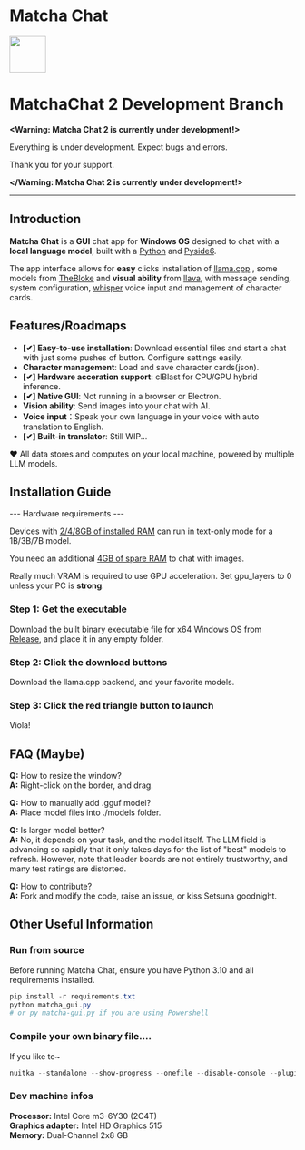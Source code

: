 # Matcha Chat

<img src="https://github.com/puff-dayo/matcha-chat/assets/84665734/5401d53a-2265-4038-a812-e9c2bd28afa4" width="64" />

# MatchaChat 2 Development Branch

**<Warning: Matcha Chat 2 is currently under development!>**

Everything is under development. Expect bugs and errors.

Thank you for your support.

**</Warning: Matcha Chat 2 is currently under development!>**

---

## Introduction

**Matcha Chat** is a **GUI** chat app for **Windows OS** designed to chat with a **local language model**, built with a [Python](https://www.python.org/) and [Pyside6](https://pypi.org/project/PySide6/).

The app interface allows for **easy** clicks installation of [llama.cpp](https://github.com/ggerganov/llama.cpp) , some models from [TheBloke](https://huggingface.co/TheBloke/) and **visual ability** from [llava](https://huggingface.co/jartine/llava-v1.5-7B-GGUF/), with message sending, system configuration, [whisper](https://github.com/ggerganov/whisper.cpp/) voice input and management of character cards.

## Features/Roadmaps

- **[✔] Easy-to-use installation**: Download essential files and start a chat with just some pushes of button. Configure settings easily.
- **Character management**: Load and save character cards(json). 
- **[✔] Hardware acceration support**: clBlast for CPU/GPU hybrid inference.
- **[✔] Native GUI**: Not running in a browser or Electron.
- **Vision ability**: Send images into your chat with AI.
- **Voice input**：Speak your own language in your voice with auto translation to English.
- **[✔] Built-in translator**: Still WIP... 

❤️ All data stores and computes on your local machine, powered by multiple LLM models.


## Installation Guide

--- Hardware requirements ---

Devices with <u>2/4/8GB of installed RAM</u> can run in text-only mode for a 1B/3B/7B model.

You need an additional <u>4GB of spare RAM</u> to chat with images.

Really much VRAM is required to use GPU acceleration. Set gpu_layers to 0 unless your PC is **strong**.

### Step 1: Get the executable

Download the built binary executable file for x64 Windows OS from [Release](https://github.com/puff-dayo/matcha-chat/releases/), and place it in any empty folder.

### Step 2: Click the download buttons

Download the llama.cpp backend, and your favorite models.

### Step 3: Click the red triangle button to launch 
Viola!

## FAQ (Maybe)

**Q:** How to resize the window?<br>
**A:** Right-click on the border, and drag.

**Q:** How to manually add .gguf model?<br>
**A:** Place model files into ./models folder.

**Q:** Is larger model better?<br>
**A:** No, it depends on your task, and the model itself. The LLM field is advancing so rapidly that it only takes days for the list of "best" models to refresh. However, note that leader boards are not entirely trustworthy, and many test ratings are distorted.

**Q:** How to contribute?<br>
**A:** Fork and modify the code, raise an issue, or kiss Setsuna goodnight.

## Other Useful Information

### Run from source

Before running Matcha Chat, ensure you have Python 3.10 and all requirements installed.

```powershell
pip install -r requirements.txt
python matcha_gui.py
# or py matcha-gui.py if you are using Powershell
```

### Compile your own binary file....

If you like to~

```powershell
nuitka --standalone --show-progress --onefile --disable-console --plugin-enable=pyside6 --windows-icon-from-ico=.\icon.ico --output-dir=build_output main_window.py
```

### Dev machine infos

**Processor:** Intel Core m3-6Y30 (2C4T)<br>
**Graphics adapter:** Intel HD Graphics 515<br>
**Memory:** Dual-Channel 2x8 GB<br>